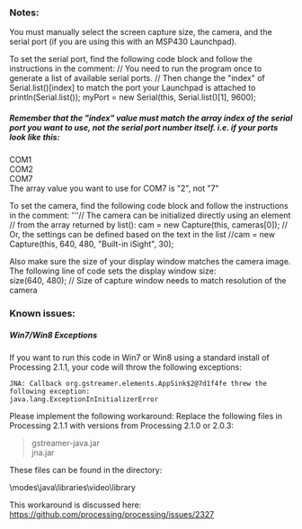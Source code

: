 ### Notes:
You must manually select the screen capture size, the camera, and the serial port (if you are using this with an MSP430 Launchpad).

To set the serial port, find the following code block and follow the instructions in the comment:
   	// You need to run the program once to generate a list of available serial ports.
   	// Then change the "index" of Serial.list()[index] to match the port your Launchpad is attached to 
   	println(Serial.list());
   	myPort = new Serial(this, Serial.list()[1], 9600);

##### Remember that the "index" value must match the array index of the serial port you want to use, not the serial port number itself. i.e. if your ports look like this:
COM1  
COM2  
COM7  
The array value you want to use for COM7 is "2", not "7"  

To set the camera, find the following code block and follow the instructions in the comment:
'''// The camera can be initialized directly using an element
   	// from the array returned by list():
   	cam = new Capture(this, cameras[0]); 
   	// Or, the settings can be defined based on the text in the list
   	//cam = new Capture(this, 640, 480, "Built-in iSight", 30);

Also make sure the size of your display window matches the camera image. The following line of code sets the display window size:  
   	size(640, 480);  // Size of capture window needs to match resolution of the camera


### Known issues:

##### Win7/Win8 Exceptions
If you want to run this code in  Win7 or Win8 using a standard install of Processing 2.1.1, your code will throw the following exceptions:

   	JNA: Callback org.gstreamer.elements.AppSink$2@7d1f4fe threw the following exception:  
   	java.lang.ExceptionInInitializerError
  
Please implement the following workaround:
Replace the following files in Processing 2.1.1 with versions from Processing 2.1.0 or 2.0.3:
	
>gstreamer-java.jar  
>jna.jar

These files can be found in the directory:

  \modes\java\libraries\video\library
  
This workaround is discussed here:
https://github.com/processing/processing/issues/2327
